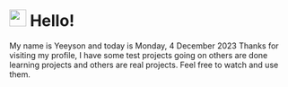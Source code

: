 <h1>
    <img src="https://emojis.slackmojis.com/emojis/images/1643510097/45343/hi.gif?1643510097" width="30"/> 
    Hello!
 </h1>
 <p>
    My name is Yeeyson and today is Monday, 4 December 2023
    Thanks for visiting my profile, I have some test projects going on others are done learning projects and others are real projects.
    Feel free to watch and use them.
 </p>
